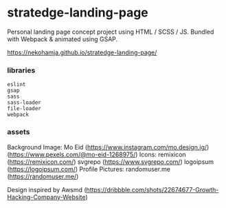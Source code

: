 # stratedge-landing-page
Personal landing page concept project using HTML / SCSS / JS. Bundled with Webpack &amp; animated using GSAP.

https://nekohamja.github.io/stratedge-landing-page/

### libraries
    eslint
    gsap
    sass
    sass-loader
    file-loader
    webpack
    
### assets
Background Image: 
    Mo Eid (https://www.instagram.com/mo.design.ig/) (https://www.pexels.com/@mo-eid-1268975/)
Icons: 
    remixicon (https://remixicon.com/)
    svgrepo (https://www.svgrepo.com/)
    logoipsum (https://logoipsum.com/)
Profile Pictures:
    randomuser.me (https://randomuser.me/)

Design inspired by Awsmd (https://dribbble.com/shots/22674677-Growth-Hacking-Company-Website)
